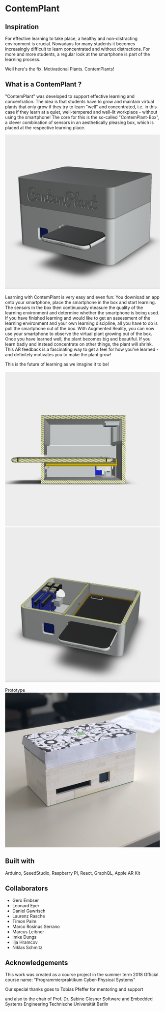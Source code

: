 # ContemPlant

## Inspiration
For effective learning to take place, a healthy and non-distracting environment is crucial. Nowadays for many students it becomes increasingly difficult to learn concentrated and without distractions. For more and more students, a regular look at the smartphone is part of the learning process.

Well here's the fix. Motivational Plants. ContemPlants! 

<Insert Plant screenshot here>

## What is a ContemPlant ?
"ContemPlant" was developed to support effective learning and concentration. 
The idea is that students have to grow and maintain virtual plants that only grow if they try to learn "well" and concentrated, i.e. in this case if they learn at a quiet, well-tempered and well-lit workplace - without using the smartphone! 
The core for this is the so-called "ContemPlant-Box", a clever combination of sensors in an aesthetically pleasing box, which is placed at the respective learning place.

<img src="/images/model.png" width="512">

Learning with ContemPlant is very easy and even fun: You download an app onto your smartphone, place the smartphone in the box and start learning. The sensors in the box then continuously measure the quality of the learning environment and determine whether the smartphone is being used. 
If you have finished learning and would like to get an assessment of the learning environment and your own learning discipline, all you have to do is pull the smartphone out of the box. With Augmented Reality, you can now use your smartphone to observe the virtual plant growing out of the box. 
Once you have learned well, the plant becomes big and beautiful. If you learn badly and instead concentrate on other things, the plant will shrink. 
This AR feedback is a fascinating way to get a feel for how you've learned - and definitely motivates you to make the plant grow!

This is the future of learning as we imagine it to be!

 
<img src="/images/model_cut_x.png" width="512">
<img src="/images/model_cut_z.png" width="512">


Prototype  
<img src="/images/box_front.jpg" width="512"> 


## Built with
Arduino, SeeedStudio, Raspberry PI, React, GraphQL, Apple AR Kit

## Collaborators
- Gero Embser
- Leonard Eyer
- Daniel Gawrisch
- Laurenz Rasche
- Timon Palm
- Marco Rosinus Serrano
- Marcus Leibner
- Imke Dungs
- Ilja Hramcov
- Niklas Schmitz

## Acknowledgements
This work was created as a course project in the summer term 2018
Official course name: "Programmierpraktikum Cyber-Physical Systems"

Our special thanks goes to
Tobias Pfeffer
for mentoring and support

and also to the chair of 
Prof. Dr. Sabine Glesner
Software and Embedded Systems Engineering
Technische Universität Berlin